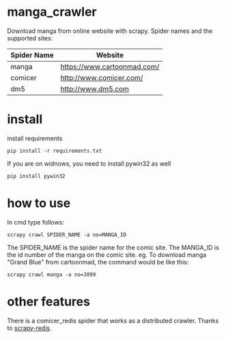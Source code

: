 # manga_crawler
Download manga from online website with scrapy.
Spider names and the supported sites:

| Spider Name | Website |
| ------ | ------ |
| manga | https://www.cartoonmad.com/ | 
| comicer | http://www.comicer.com/ | 
| dm5 | http://www.dm5.com | 

# install
install requirements
```
pip install -r requirements.txt
```
If you are on widnows, you need to install pywin32 as well
```
pip install pywin32
```

# how to use
In cmd type follows:
```
scrapy crawl SPIDER_NAME -a no=MANGA_ID
```
The SPIDER_NAME is the spider name for the comic site.
The MANGA_ID is the id number of the manga on the comic site.
eg. To download manga "Grand Blue" from cartoonmad, the command would be like this:
```
scrapy crawl manga -a no=3899
```

# other features
There is a comicer_redis spider that works as a distributed crawler. Thanks to [scrapy-redis](https://github.com/rmax/scrapy-redis/).
